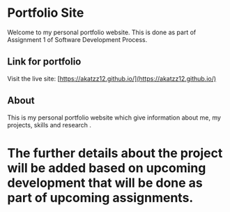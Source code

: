 # Portfolio Site

Welcome to my personal portfolio website. This is done as part of Assignment 1 of Software Development Process.

##  Link for portfolio

Visit the live site: [https://akatzz12.github.io/](https://akatzz12.github.io/)

## About

This is my personal portfolio website which give information about me, my projects, skills and research .

# The further details about the project will be added based on upcoming development that will be done as part of upcoming assignments.

